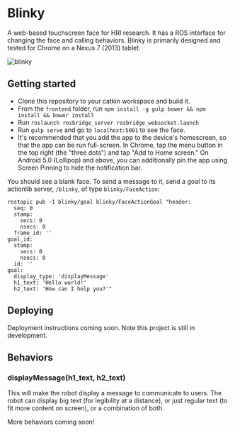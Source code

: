 # Blinky
A web-based touchscreen face for HRI research.
It has a ROS interface for changing the face and calling behaviors.
Blinky is primarily designed and tested for Chrome on a Nexus 7 (2013) tablet.

![blinky](https://cloud.githubusercontent.com/assets/1175286/12600875/baf9204c-c451-11e5-98f5-7fbaa8b57a9e.png)

## Getting started
- Clone this repository to your catkin workspace and build it.
- From the `frontend` folder, run `npm install -g gulp bower && npm install && bower install`
- Run `roslaunch rosbridge_server rosbridge_websocket.launch`
- Run `gulp serve` and go to `localhost:5001` to see the face.
- It's recommended that you add the app to the device's homescreen, so that the app can be run full-screen.
  In Chrome, tap the menu button in the top right (the "three dots") and tap "Add to Home screen."
  On Android 5.0 (Lollipop) and above, you can additionally pin the app using Screen Pinning to hide the notification bar.

You should see a blank face.
To send a message to it, send a goal to its actionlib server, `/blinky`, of type `blinky/FaceAction`:
```
rostopic pub -1 blinky/goal blinky/FaceActionGoal "header:
  seq: 0
  stamp:
    secs: 0
    nsecs: 0
  frame_id: ''
goal_id:
  stamp:
    secs: 0
    nsecs: 0
  id: ''
goal:
  display_type: 'displayMessage'
  h1_text: 'Hello world!'
  h2_text: 'How can I help you?'"
```

## Deploying
Deployment instructions coming soon.
Note this project is still in development.

## Behaviors
### displayMessage(h1_text, h2_text)
This will make the robot display a message to communicate to users.
The robot can display big text (for legibility at a distance), or just regular text (to fit more content on screen), or a combination of both.

More behaviors coming soon!
